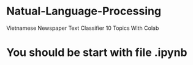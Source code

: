 # Natual-Language-Processing
Vietnamese Newspaper Text Classifier 10 Topics With Colab
# You should be start with file .ipynb